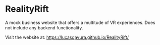 # RealityRift
A mock business website that offers a multitude of VR experiences.
Does not include any backend functionality.

Visit the website at: https://lucasgavura.github.io/RealityRift/ 
